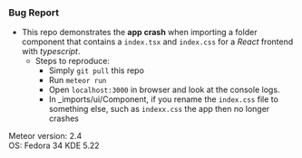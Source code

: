 ### Bug Report 
- This repo demonstrates the **app crash** when importing a folder component that contains a `index.tsx` and `index.css` for a _React_ frontend with _typescript_.
   - Steps to reproduce:
      - Simply `git pull` this repo
      - Run `meteor run`
      - Open `localhost:3000` in browser and look at the console logs.  
      - In _imports/ui/Component, if you rename the `index.css` file to something else, such as `indexx.css` the app then no longer crashes


Meteor version: 2.4 </br>
OS: Fedora 34 KDE 5.22